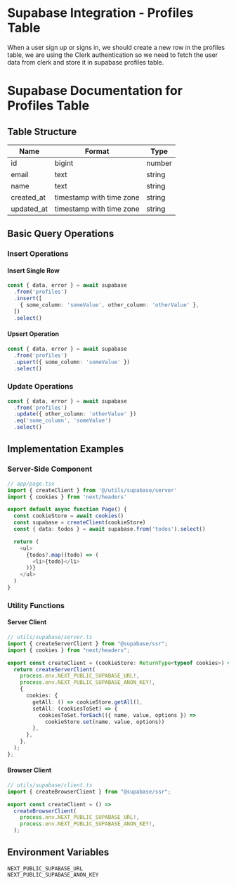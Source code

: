 # Supabase Integration - Profiles Table

When a user sign up or signs in, we should create a new row in the profiles table, we are using the Clerk authentication so we need to fetch the user data from clerk and store it in supabase profiles table.

# Supabase Documentation for Profiles Table

## Table Structure
| Name | Format | Type |
|------|---------|------|
| id | bigint | number |
| email | text | string |
| name | text | string |
| created_at | timestamp with time zone | string |
| updated_at | timestamp with time zone | string |

## Basic Query Operations

### Insert Operations

#### Insert Single Row
```typescript
const { data, error } = await supabase
  .from('profiles')
  .insert([
    { some_column: 'someValue', other_column: 'otherValue' },
  ])
  .select()
```

#### Upsert Operation
```typescript
const { data, error } = await supabase
  .from('profiles')
  .upsert({ some_column: 'someValue' })
  .select()
```

### Update Operations

```typescript
const { data, error } = await supabase
  .from('profiles')
  .update({ other_column: 'otherValue' })
  .eq('some_column', 'someValue')
  .select()
```

## Implementation Examples

### Server-Side Component
```typescript
// app/page.tsx
import { createClient } from '@/utils/supabase/server'
import { cookies } from 'next/headers'

export default async function Page() {
  const cookieStore = await cookies()
  const supabase = createClient(cookieStore)
  const { data: todos } = await supabase.from('todos').select()

  return (
    <ul>
      {todos?.map((todo) => (
        <li>{todo}</li>
      ))}
    </ul>
  )
}
```

### Utility Functions

#### Server Client
```typescript
// utils/supabase/server.ts
import { createServerClient } from "@supabase/ssr";
import { cookies } from "next/headers";

export const createClient = (cookieStore: ReturnType<typeof cookies>) => {
  return createServerClient(
    process.env.NEXT_PUBLIC_SUPABASE_URL!,
    process.env.NEXT_PUBLIC_SUPABASE_ANON_KEY!,
    {
      cookies: {
        getAll: () => cookieStore.getAll(),
        setAll: (cookiesToSet) => {
          cookiesToSet.forEach(({ name, value, options }) => 
            cookieStore.set(name, value, options))
        },
      },
    },
  );
};
```

#### Browser Client
```typescript
// utils/supabase/client.ts
import { createBrowserClient } from "@supabase/ssr";

export const createClient = () =>
  createBrowserClient(
    process.env.NEXT_PUBLIC_SUPABASE_URL!,
    process.env.NEXT_PUBLIC_SUPABASE_ANON_KEY!,
  );
```

## Environment Variables
```env
NEXT_PUBLIC_SUPABASE_URL
NEXT_PUBLIC_SUPABASE_ANON_KEY
```